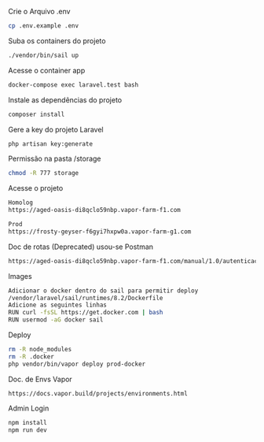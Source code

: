 Crie o Arquivo .env
```sh
cp .env.example .env
```

Suba os containers do projeto
```sh
./vendor/bin/sail up
```

Acesse o container app
```sh
docker-compose exec laravel.test bash
```

Instale as dependências do projeto
```sh
composer install
```

Gere a key do projeto Laravel
```sh
php artisan key:generate
```

Permissão na pasta /storage
```sh
chmod -R 777 storage
```

Acesse o projeto
```sh
Homolog
https://aged-oasis-di8qclo59nbp.vapor-farm-f1.com

Prod
https://frosty-geyser-f6gyi7hxpw0a.vapor-farm-g1.com
```

Doc de rotas (Deprecated) usou-se Postman
```sh
https://aged-oasis-di8qclo59nbp.vapor-farm-f1.com/manual/1.0/autenticacao
```

Images
```sh
Adicionar o docker dentro do sail para permitir deploy
/vendor/laravel/sail/runtimes/8.2/Dockerfile
Adicione as seguintes linhas 
RUN curl -fsSL https://get.docker.com | bash
RUN usermod -aG docker sail
```

Deploy
```sh
rm -R node_modules
rm -R .docker
php vendor/bin/vapor deploy prod-docker
```

Doc. de Envs Vapor
```
https://docs.vapor.build/projects/environments.html
```

Admin Login
```sh
npm install
npm run dev
```